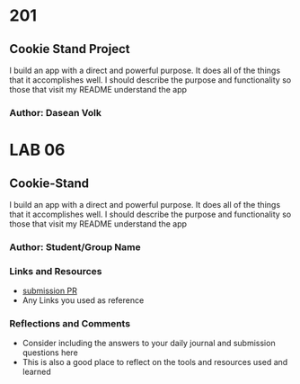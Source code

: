 
# 201

## Cookie Stand Project

I build an app with a direct and powerful purpose. It does all of the things that it accomplishes well. I should describe the purpose and functionality so those that visit my README understand the app

### Author: Dasean Volk


# LAB 06

## Cookie-Stand

I build an app with a direct and powerful purpose. It does all of the things that it accomplishes well. I should describe the purpose and functionality so those that visit my README understand the app

### Author: Student/Group Name


### Links and Resources
* [submission PR](http://xyz.com)
* Any Links you used as reference

### Reflections and Comments
* Consider including the answers to your daily journal and submission questions here
* This is also a good place to reflect on the tools and resources used and learned